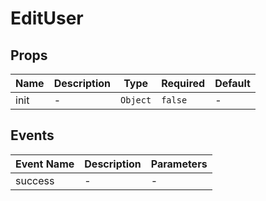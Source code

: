 # EditUser

## Props

<!-- @vuese:EditUser:props:start -->
|Name|Description|Type|Required|Default|
|---|---|---|---|---|
|init|-|`Object`|`false`|-|

<!-- @vuese:EditUser:props:end -->


## Events

<!-- @vuese:EditUser:events:start -->
|Event Name|Description|Parameters|
|---|---|---|
|success|-|-|

<!-- @vuese:EditUser:events:end -->


